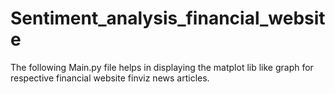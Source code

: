 # Sentiment_analysis_financial_website

The following Main.py file helps in displaying the matplot lib like graph for respective financial website finviz news articles.
